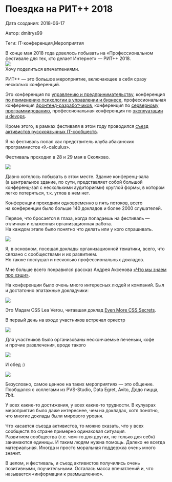 # Поездка на РИТ++ 2018

Дата создания: 2018-06-17

Автор: dmitrys99

Теги: IT-конференция,Мероприятия

В&nbsp;конце мая 2018 года довелось побывать на&nbsp;«Профессиональном фестивале для тех, кто делает Интернет»&nbsp;— РИТ++ 2018.  
 ![](../images/ac2b4c.png)  
Хочу поделиться впечатлениями.  
  
РИТ++&nbsp;— это большое мероприятие, включающее в&nbsp;себя сразу несколько конференций.  
  
Это конференция по&nbsp;[управлению и&nbsp;предпринимательству](http://whalerider.ru/2018), конференция [по&nbsp;применению психологии в&nbsp;управлении и&nbsp;бизнесе](http://conf.aletheia.business/2018), профессиональная конференция [фронтенд-разработчиков](http://frontendconf.ru/moscow-rit/2018), конференция по&nbsp;[серверному программированию](http://backendconf.ru/2018), профессиональная конференция по&nbsp;[эксплуатации и&nbsp;devops](http://rootconf.ru/moscow-rit/2018).  
  
Кроме этого, в&nbsp;рамках фестиваля в&nbsp;этом году проводился [съезд активистов русскоязычных IT-сообществ](https://ritfest.ru/moscow/2018/reunion).  
  
Я&nbsp;на&nbsp;фестиваль попал как предствитель клуба абаканских программистов «λ-calculus».  
  
Фестиваль проходил в&nbsp;28&nbsp;и&nbsp;29&nbsp;мая в&nbsp;Сколково.  
  
 ![](../images/631212.jpg)  
  
Давно хотелось побывать в&nbsp;этом месте. Здание конференц-зала (а&nbsp;центральное здание, по&nbsp;сути, представляет собой большой конференц-зал с&nbsp;несколькими аудиториями) круглой формы, в&nbsp;котором легко потеряться, т.к. углов в&nbsp;нем нет.  
  
Конференции проходили одновременно в&nbsp;пять потоков, всего на&nbsp;конференции было больше 140 докладов и&nbsp;более 2000&nbsp;слушателей.  
  
Первое, что бросается в&nbsp;глаза, когда попадаешь на&nbsp;фестиваль&nbsp;— отличная и&nbsp;слаженная организационная работа.  
На&nbsp;каждом этапе было понятно что делать или у&nbsp;кого спрашивать.  
  
 ![](../images/01e9f1.jpg)  
  
Я, в&nbsp;основном, посещал доклады организационной тематики, всего, что связано с&nbsp;сообществами и&nbsp;их&nbsp;развитием.  
Но&nbsp;также послушал и&nbsp;несколько профессиональных докладов.  
  
Мне больше всего понравился рассказ Андрея Аксенова [«Что мы&nbsp;знаем про хэши»](https://backendconf.ru/2018/abstracts/3445.html).  
  
На&nbsp;конференции было очень много интересных людей и&nbsp;компаний. Был и&nbsp;достаточно эпатажные докладчики:  
  
 ![](../images/456f53.jpg)  
  
Это Мадам CSS Lea Verou, читавшая доклад [Even More CSS Secrets](https://frontendconf.ru/moscow-rit/2018/abstracts/3640.html).  
  
В&nbsp;первый день на&nbsp;входе участников встречал оркестр  
  
 ![](../images/ee6d1d.jpg)  
  
Для участников было организованы нескончаемые печеньки, кофе и&nbsp;прочие развлечения, вроде такого  
  
 ![](../images/beb76d.jpg)  
  
И обед :)  
  
 ![](../images/10a003.jpg)  
  
Безусловно, самое ценное на&nbsp;таких мероприятиях&nbsp;— это общение. Пообщался с&nbsp;коллегами из&nbsp;PVS-Studio, Data Egret, Avito, Додо пицца, 7bit.  
  
У&nbsp;всех какие-то достижения, у&nbsp;всех какие-то трудности. В&nbsp;кулуарах мероприятия было даже интереснее, чем на&nbsp;докладах, хотя понятно, что многие доклады были мирового уровня.  
  
Что касается съезда активистов, то&nbsp;можно сказать, что у&nbsp;всех сообществ по&nbsp;стране примерно одинаковая ситуация.  
Развитием сообщества (т.е. чем-то для других, не&nbsp;только для себя) занимаются единицы. И&nbsp;таким людям нужна помощь. Далеко не&nbsp;всегда материальная. Иногда и&nbsp;просто моральная поддержка очень много значит.  
  
В&nbsp;целом, и&nbsp;фестиваль, и&nbsp;съезд активистов получились очень позитивными, поучительными. Осталась масса впечатлений&nbsp;и, что называется «информации к&nbsp;размышлению».

